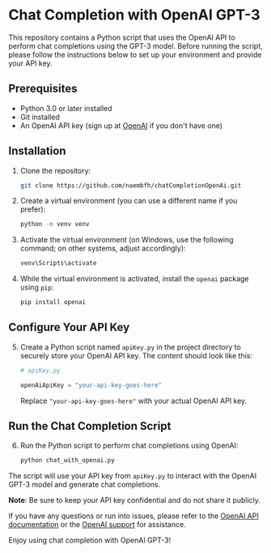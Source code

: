 # Chat Completion with OpenAI GPT-3 

This repository contains a Python script that uses the OpenAI API to perform chat completions using the GPT-3 model. Before running the script, please follow the instructions below to set up your environment and provide your API key.

## Prerequisites

- Python 3.0 or later installed
- Git installed
- An OpenAI API key (sign up at [OpenAI](https://beta.openai.com/signup/) if you don't have one)

## Installation

1. Clone the repository:

   ```bash
   git clone https://github.com/naembfh/chatCompletionOpenAi.git
2. Create a virtual environment (you can use a different name if you prefer):

    ```bash
    python -m venv venv
3. Activate the virtual environment (on Windows, use the following command; on other systems, adjust accordingly):

    ```bash
    venv\Scripts\activate
4. While the virtual environment is activated, install the `openai` package using `pip`:

    ```bash
    pip install openai
    ```

## Configure Your API Key

5. Create a Python script named `apiKey.py` in the project directory to securely store your OpenAI API key. The content should look like this:

    ```python
    # apiKey.py

    openAiApiKey = "your-api-key-goes-here"
    ```

    Replace `"your-api-key-goes-here"` with your actual OpenAI API key.

## Run the Chat Completion Script

6. Run the Python script to perform chat completions using OpenAI:

    ```bash
    python chat_with_openai.py
    ```

The script will use your API key from `apiKey.py` to interact with the OpenAI GPT-3 model and generate chat completions.

**Note**: Be sure to keep your API key confidential and do not share it publicly.

If you have any questions or run into issues, please refer to the [OpenAI API documentation](https://beta.openai.com/docs/) or the [OpenAI support](https://beta.openai.com/support/) for assistance.

Enjoy using chat completion with OpenAI GPT-3!
